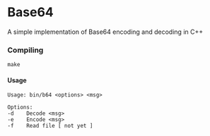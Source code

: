 # Base64
A simple implementation of Base64 encoding and decoding in C++

### Compiling

  ```make```
  

#### Usage
  
  ```$ bin/b64
Usage: bin/b64 <options> <msg>

Options:
  -d	Decode <msg>
  -e	Encode <msg>
  -f	Read file [ not yet ]
